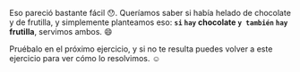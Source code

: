 Eso pareció bastante fácil :hushed:. Queríamos saber si había helado de chocolate y de frutilla, y simplemente planteamos eso: **`si` `hay` chocolate `y también` `hay` frutilla**, servimos ambos. :smile:

Pruébalo en el próximo ejercicio, y si no te resulta puedes volver a este ejercicio para ver cómo lo resolvimos. :relaxed:
